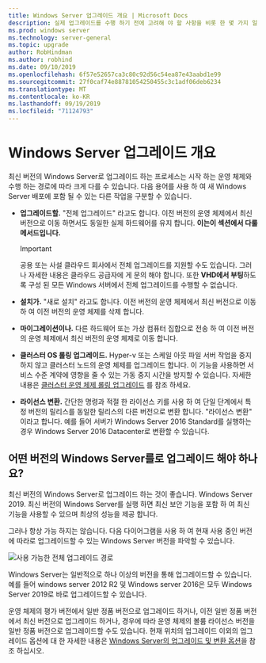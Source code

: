 ```yaml
---
title: Windows Server 업그레이드 개요 | Microsoft Docs
description: 실제 업그레이드를 수행 하기 전에 고려해 야 할 사항을 비롯 한 몇 가지 일반적인 Windows Server 업그레이드 정보를 알아봅니다.
ms.prod: windows server
ms.technology: server-general
ms.topic: upgrade
author: RobHindman
ms.author: robhind
ms.date: 09/10/2019
ms.openlocfilehash: 6f57e52657ca3c80c92d56c54ea87e43aabd1e99
ms.sourcegitcommit: 27f0caf74e88781054250455c3c1adf06deb6234
ms.translationtype: MT
ms.contentlocale: ko-KR
ms.lasthandoff: 09/19/2019
ms.locfileid: "71124793"
---
```

# <a name="overview-about-windows-server-upgrades"></a>Windows Server 업그레이드 개요

최신 버전의 Windows Server로 업그레이드 하는 프로세스는 시작 하는 운영 체제와 수행 하는 경로에 따라 크게 다를 수 있습니다. 다음 용어를 사용 하 여 새 Windows Server 배포에 포함 될 수 있는 다른 작업을 구분할 수 있습니다.

- **업그레이드할.** "전체 업그레이드" 라고도 합니다. 이전 버전의 운영 체제에서 최신 버전으로 이동 하면서도 동일한 실제 하드웨어를 유지 합니다. **이는이 섹션에서 다룰 메서드입니다.**

    >[!Important]
    >공용 또는 사설 클라우드 회사에서 전체 업그레이드를 지원할 수도 있습니다. 그러나 자세한 내용은 클라우드 공급자에 게 문의 해야 합니다. 또한 **VHD에서 부팅**하도록 구성 된 모든 Windows 서버에서 전체 업그레이드를 수행할 수 없습니다.

- **설치가.** "새로 설치" 라고도 합니다. 이전 버전의 운영 체제에서 최신 버전으로 이동 하 여 이전 버전의 운영 체제를 삭제 합니다.

- **마이그레이션이나.** 다른 하드웨어 또는 가상 컴퓨터 집합으로 전송 하 여 이전 버전의 운영 체제에서 최신 버전의 운영 체제로 이동 합니다.

- **클러스터 OS 롤링 업그레이드.** Hyper-v 또는 스케일 아웃 파일 서버 작업을 중지 하지 않고 클러스터 노드의 운영 체제를 업그레이드 합니다. 이 기능을 사용하면 서비스 수준 계약에 영향을 줄 수 있는 가동 중지 시간을 방지할 수 있습니다. 자세한 내용은 [클러스터 운영 체제 롤링 업그레이드](../failover-clustering/cluster-operating-system-rolling-upgrade.md) 를 참조 하세요.

- **라이선스 변환.** 간단한 명령과 적절 한 라이선스 키를 사용 하 여 단일 단계에서 특정 버전의 릴리스를 동일한 릴리스의 다른 버전으로 변환 합니다. "라이선스 변환" 이라고 합니다. 예를 들어 서버가 Windows Server 2016 Standard를 실행하는 경우 Windows Server 2016 Datacenter로 변환할 수 있습니다.

## <a name="which-version-of-windows-server-should-i-upgrade-to"></a>어떤 버전의 Windows Server를로 업그레이드 해야 하나요?

최신 버전의 Windows Server로 업그레이드 하는 것이 좋습니다. Windows Server 2019. 최신 버전의 Windows Server를 실행 하면 최신 보안 기능을 포함 하 여 최신 기능을 사용할 수 있으며 최상의 성능을 제공 합니다.

그러나 항상 가능 하지는 않습니다. 다음 다이어그램을 사용 하 여 현재 사용 중인 버전에 따라로 업그레이드할 수 있는 Windows Server 버전을 파악할 수 있습니다.

![사용 가능한 전체 업그레이드 경로](media/upgrade-paths.png)

Windows Server는 일반적으로 하나 이상의 버전을 통해 업그레이드할 수 있습니다. 예를 들어 windows server 2012 R2 및 Windows server 2016은 모두 Windows Server 2019로 바로 업그레이드할 수 있습니다.

운영 체제의 평가 버전에서 일반 정품 버전으로 업그레이드 하거나, 이전 일반 정품 버전에서 최신 버전으로 업그레이드 하거나, 경우에 따라 운영 체제의 볼륨 라이선스 버전을 일반 정품 버전으로 업그레이드할 수도 있습니다. 현재 위치의 업그레이드 이외의 업그레이드 옵션에 대 한 자세한 내용은 [Windows Server의 업그레이드 및 변환 옵션](../get-started/supported-upgrade-paths.md)을 참조 하십시오.
